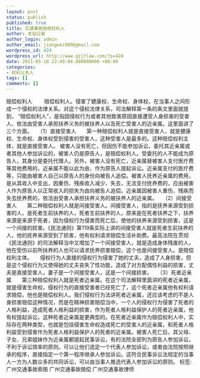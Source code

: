 ```yaml
---
layout: post
status: publish
published: true
title: 交通事故赔偿权利人
author: 本站记者
author_login: admin
author_email: jiangwei909@gmail.com
wordpress_id: 424
wordpress_url: http://www.gzjtlaw.com/?p=424
date: 2011-05-18 22:49:04.000000000 +08:00
categories:
- 权利义务人
tags: []
comments: []
---
```

赔偿权利人  　　赔偿权利人。侵害了健康权、生命权、身体权，在当事人之间形成一个侵权的法律关系。对这个侵权法律关系，司法解释第一条的条文里面就提到， &ldquo;赔偿权利人&rdquo;，是指因侵权行为或者其他致害原因直接遭受人身损害的受害人、依法由受害人承担扶养义务的被扶养人以及死亡受害人的近亲属。这里面讲了三个方面。　　（1）直接受害人　　第一种赔偿权利人就是直接受害人，就是健康权、生命权、身体权受到侵害的受害人，这种受害人是最多的。这种赔偿权利主体，就是直接受害人。 被害人没有死亡，但因伤不能参加诉讼，委托其近亲属或者其他人参加诉讼的，被害人仍是原告人，是赔偿权利人。受委托的人不能成为原告人，其身分是委托代理人。另外，被害人没有死亡，近亲属替被害人支付医疗费等其他费用的，近亲属不能以此为由，作为原告人提起诉讼。近亲属支付的医疗费等，只能由被害人自己以原告人的身份向被告人追偿。被害人抚养近亲属的费用，是从其收入中支出，因重伤、残疾收入减少、失去，无法支付抚养费的，应由被害人作为原告人以正常收入的损失为由向被告人追偿。近亲属因被害人重伤、残疾而失去抚养费的，依法由受害人承担扶养义务的被扶养人的近亲属。　　（2）间接受害人　　第二种赔偿权利人就是间接受害人。间接受害人，指的是抚养来源受到损害的人，是死者生前扶养的人，死者生前扶养的人，原来是在死者扶养之下，扶养来源是来源于死者，因为侵权行为侵害而死亡后，使他的扶养来源受到损害，这是一个间接的损害。《民法通则》第119条实际上讲的间接受害人就是死者生前扶养的人，他的抚养来源受到了损害，他有权利请求赔偿生活补助费。最高法院在贯彻《民法通则》的司法解释当中又增加了一个间接受害人，就是造成身体残废的人，他在受伤以前所扶养的人也可以请求抚养损害赔偿，这个也是间接受害人。是赔偿权利主体。　　侵权行为人直接的侵权行为侵害了她的丈夫，造成了人身损害，但是这个侵权行为又使得她的丈夫丧失了性功能，造成了对方配偶性利益的损害，丈夫是直接受害人，妻子是一个间接受害人，这是一个间接损害。　　（3）死者近亲属　　第三种赔偿权利人就是死者近亲属。在这个司法解释里面讲的死者近亲属，就是侵害生命权，侵权行为的直接受害者已经死亡了，这个死者近亲属他有权利请求赔偿，他也是赔偿权利人。我们侵权行为法讲死者近亲属，还应该考虑的不是人身损害赔偿这种情况，而是在精神损害赔偿当中，一个人的侵权行为侵害了死者的人格利益，造成死者人格利益的损害，作为死者人格利益保护人的死者近亲属，他有权提起诉讼，这种死者近亲属是更典型的。在死者近亲属作为赔偿权利人中，实际存在两种类型，也就是包括侵害生命权造成死亡的受害人的近亲属，和死者人格利益受到侵害作为死者人格利益保护人的死者的近亲属。被害人死亡后，其父母、子女、兄弟姐妹作为近亲属都提起民事诉讼，有的法院全部列为原告人参加诉讼，不利于诉讼效率的原则。可以让他们选定一个代表人参加诉讼，或者由法院按照继承的程序，直接指定一个第一程序继承人参加诉讼。这符合民事诉讼法规定的当事人一方为人数众多的共同诉讼，可以由当事人推选代表人参加诉讼的原则。 标签:广州交通事故索赔 广州交通事故赔偿 广州交通事故律师

